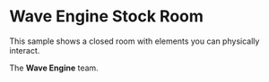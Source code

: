 # Wave Engine Stock Room
This sample shows a closed room with elements you can physically interact. 

The **Wave Engine** team.